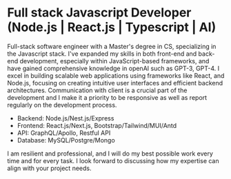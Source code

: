 # Full stack Javascript Developer (Node.js | React.js | Typescript | AI)

Full-stack software engineer with a Master's degree in CS, specializing in the Javascript stack. I've expanded my skills in both front-end and back-end development, especially within JavaScript-based frameworks, and have gained comprehensive knowledge in openAI such as GPT-3, GPT-4. I excel in building scalable web applications using frameworks like React, and Node.js, focusing on creating intuitive user interfaces and efficient backend architectures.
Communication with client is a crucial part of the development and I make it a priority to be responsive as well as report regularly on the development process.

- Backend: 	  Node.js/Nest.js/Express
- Frontend: 	React.js/Next.js, Bootstrap/Tailwind/MUI/Antd  
- API: 		    GraphQL/Apollo, Restful API
- Database:	  MySQL/Postgre/Mongo

I am resilient and professional, and I will do my best possible work every time and for every task. I look forward to discussing how my expertise can align with your project needs.
